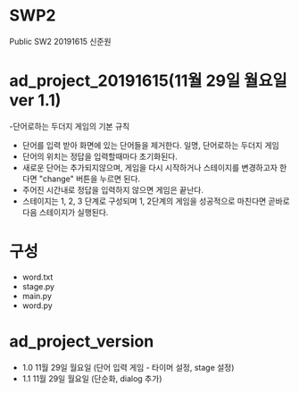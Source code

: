 # SWP2
Public SW2 20191615 신준원

ad_project_20191615(11월 29일 월요일 ver 1.1)
=
-단어로하는 두더지 게임의 기본 규칙
- 단어를 입력 받아 화면에 있는 단어들을 제거한다. 일명, 단어로하는 두더지 게임
- 단어의 위치는 정답을 입력할때마다 초기화된다. 
- 새로운 단어는 추가되지않으며, 게임을 다시 시작하거나 스테이지를 변경하고자 한다면 "change" 버튼을 누르면 된다.
- 주어진 시간내로 정답을 입력하지 않으면 게임은 끝난다.
- 스테이지는 1, 2, 3 단계로 구성되며 1, 2단계의 게임을 성공적으로 마친다면 곧바로 다음 스테이지가 실행된다.

구성
=
- word.txt
- stage.py
- main.py
- word.py

ad_project_version
=
- 1.0 11월 29일 월요일 (단어 입력 게임 - 타이머 설정, stage 설정)
- 1.1 11월 29일 월요일 (단순화, dialog 추가)
